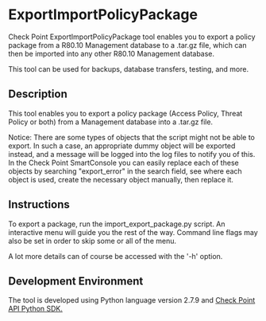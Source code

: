 # ExportImportPolicyPackage
Check Point ExportImportPolicyPackage tool enables you to export a policy package from a R80.10 Management database to a .tar.gz file, which can then be imported into any other R80.10 Management database.

This tool can be used for backups, database transfers, testing, and more.

## Description
This tool enables you to export a policy package (Access Policy, Threat Policy or both) from a Management database into a .tar.gz file.

Notice: There are some types of objects that the script might not be able to export. In such a case, an appropriate dummy object will be exported instead, and a message will be logged into the log files to notify you of this. In the Check Point SmartConsole you can easily replace each of these objects by searching "export_error" in the search field, see where each object is used, create the necessary object manually, then replace it.

## Instructions
To export a package, run the import_export_package.py script. An interactive menu will guide you the rest of the way. Command line flags may also be set in order to skip some or all of the menu.

A lot more details can of course be accessed with the '-h' option.

## Development Environment
The tool is developed using Python language version 2.7.9 and [Check Point API Python SDK.](https://github.com/CheckPoint-APIs-Team/cpapi-python-sdk)
